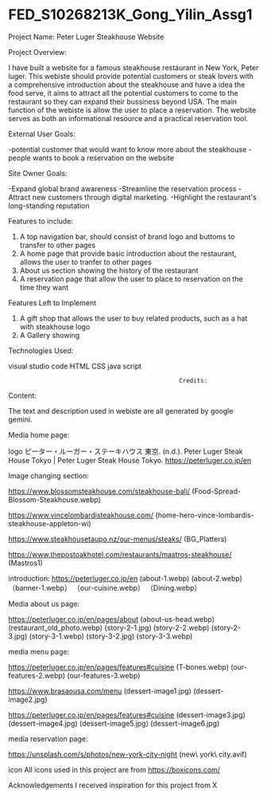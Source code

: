 # FED_S10268213K_Gong_Yilin_Assg1

Project Name: Peter Luger Steakhouse Website

Project Overview:

 I have built a website for a famous steakhouse restaurant in New York, Peter luger. This webiste should provide potential customers or steak lovers with a comprehensive introduction about the steakhouse and have a idea the food serve, it aims to attract all the potential customers to come to the restaurant so they can expand their bussiness beyond USA.  The main function of the webiste is allow the user to place a reservation. The website serves as both an informational resource and a practical reservation tool.
 
External User Goals:

-potential customer that would want to know more about the steakhouse
-people wants to book a reservation on the website

Site Owner Goals:

-Expand global brand awareness
-Streamline the reservation process
-Attract new customers through digital marketing.
-Highlight the restaurant's long-standing reputation


Features to include:

1. A top navigation bar, should consist of brand logo and buttoms to transfer to other pages
2. A home page that provide basic introduction about the restaurant, allows the user to tranfer to other pages
3. About us section showing the history of the restaurant
4. A reservation page that allow the user to place to reservation on the time they want

Features Left to Implement
1. A gift shop that allows the user to buy related products, such as a hat with steakhouse logo
2. A Gallery showing 


Technologies Used:

visual studio code
HTML
CSS
java script



                                                    Credits:

Content:

The text and description used in webiste are all generated by google gemini.

Media home page:

logo
ピーター・ルーガー・ステーキハウス 東京. (n.d.). Peter Luger Steak House Tokyo | Peter Luger Steak House Tokyo. https://peterluger.co.jp/en

Image changing section:

https://www.blossomsteakhouse.com/steakhouse-bali/
(Food-Spread-Blossom-Steakhouse.webp)

https://www.vincelombardisteakhouse.com/
(home-hero-vince-lombardis-steakhouse-appleton-wi)

https://www.steakhousetaupo.nz/our-menus/steaks/
(BG_Platters)


https://www.thepostoakhotel.com/restaurants/mastros-steakhouse/
(Mastros1)

introduction:
https://peterluger.co.jp/en
(about-1.webp)
(about-2.webp)
（banner-1.webp）
（our-cuisine.webp）
（Dining.webp）


Media about us page:

https://peterluger.co.jp/en/pages/about
(about-us-head.webp)
(restaurant_old_photo.webp)
(story-2-1.jpg)
(story-2-2.webp)
(story-2-3.jpg)
(story-3-1.webp)
(story-3-2.jpg)
(story-3-3.webp)


media menu page:

https://peterluger.co.jp/en/pages/features#cuisine
(T-bones.webp)
(our-features-2.webp)
(our-features-3.webp)

https://www.brasaousa.com/menu
(dessert-image1.jpg)
(dessert-image2.jpg)

https://peterluger.co.jp/en/pages/features#cuisine
(dessert-image3.jpg)
(dessert-image4.jpg)
(dessert-image5.jpg)
(dessert-image6.jpg)


media reservation page:

https://unsplash.com/s/photos/new-york-city-night
(new\ york\ city.avif)



icon
All icons used in this project are from https://boxicons.com/



Acknowledgements
I received inspiration for this project from X


